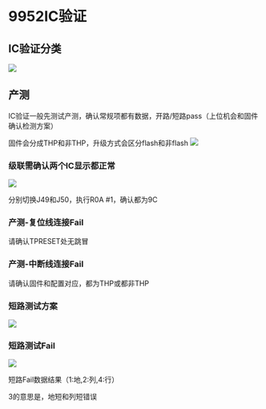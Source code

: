 # 9952IC验证

## IC验证分类

![](https://cdn.jsdelivr.net/gh/mrcq/Image@main/image-20231117150001927.png)

## 产测

IC验证一般先测试产测，确认常规项都有数据，开路/短路pass（上位机会和固件确认检测方案）

固件会分成THP和非THP，升级方式会区分flash和非flash
![](https://cdn.jsdelivr.net/gh/mrcq/Image@main/image-20231107164333622.png)

### 级联需确认两个IC显示都正常

![](https://cdn.jsdelivr.net/gh/mrcq/Image@main/image-20231106170829784.png)

分别切换J49和J50，执行R0A #1，确认都为9C

### 产测-复位线连接Fail

请确认TPRESET处无跳冒

### 产测-中断线连接Fail

请确认固件和配置对应，都为THP或都非THP

### 短路测试方案

![](https://cdn.jsdelivr.net/gh/mrcq/Image@main/image-20231107164455022.png)

### 短路测试Fail

![](https://cdn.jsdelivr.net/gh/mrcq/Image@main/img_v2_1f32569d-0f58-49ab-a0c0-f400d6c9331g.jpg)

短路Fail数据结果（1:地,2:列,4:行）

3的意思是，地短和列短错误
